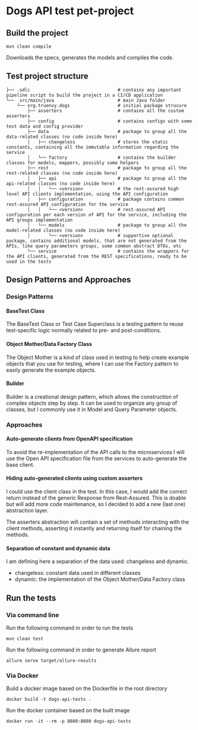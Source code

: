 # Dogs API test pet-project

## Build the project

```mvn clean compile```

Downloads the specs, generates the models and compiles the code.

## Test project structure

```
├── .sdlc                                 # contains any important pipeline script to build the project in a CI/CD application
└──  src/main/java                        # main Java folder
    └── org.truenvy.dogs                  # initial package strucure
        ├── asserters                     # contains all the custom asserters
        ├── config                        # contains configs with some test data and config provider
        ├── data                          # package to group all the data-related classes (no code inside here)
        │   ├── changeless                # stores the static constants, containing all the immutable information regarding the service
        │   └── factory                   # contains the builder classes for models, mappers, possibly some helpers
        ├── rest                          # package to group all the rest-related classes (no code inside here)
        │   ├── api                       # package to group all the api-related classes (no code inside here)
        │   │   └── <version>             # the rest-assured high level API clients implementation, using the API configuration
        │   ├── configuration             # package contains common rest-assured API configuration for the service
        │   │   └── <version>             # rest-assured API configuration per each version of API for the service, including the API groups implementation
        │   └── models                    # package to group all the model-related classes (no code inside here)
        │       └── <version>             # supportive optional package, contains additional models, that are not generated from the APIs, like query parameters groups, some common abstract DTOs, etc
        └── service                       # contains the wrappers for the API clients, generated from the REST specifications, ready to be used in the tests
```

## Design Patterns and Approaches

### Design Patterns

#### BaseTest Class

The BaseTest Class or Test Case Superclass is a testing pattern to reuse test-specific logic normally related to pre- and
post-conditions.

#### Object Mother/Data Factory Class

The Object Mother is a kind of class used in testing to help create example objects that you use for testing, where I
can use the Factory pattern to easily generate the example objects.


#### Builder

Builder is a creational design pattern, which allows the construction of complex objects step by step. It can be used to
organize any group of classes, but I commonly use it in Model and Query Parameter objects.

### Approaches

#### Auto-generate clients from OpenAPI specification

To avoid the re-implementation of the API calls to the microservices I will use the Open API specification file from
the services to auto-generate the base client.

#### Hiding auto-generated clients using custom asserters

I could use the client class in the test. In this case, I would add the correct return instead of the generic Response
from Rest-Assured. This is doable but will add more code maintenance, so I decided to add a new (last one) abstraction
layer.

The asserters abstraction will contain a set of methods interacting with the client methods, asserting it instantly and
returning itself for chaining the methods.

#### Separation of constant and dynamic data

I am defining here a separation of the data used: changeless and dynamic.

* changeless: constant data used in different classes
* dynamic: the implementation of the Object Mother/Data Factory class

## Run the tests

### Via command line

Run the following command in order to run the tests

```mvn clean test```

Run the following command in order to generate Allure report

```
allure serve target/allure-results
```

### Via Docker

Build a docker image based on the Dockerfile in the root directory

```
docker build -t dogs-api-tests .
```

Run the docker container based on the built image

```
docker run -it --rm -p 8080:8080 dogs-api-tests
```
